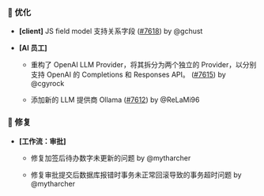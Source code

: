 ### 🚀 优化

- **[client]** JS field model 支持关系字段 ([#7618](https://github.com/nocobase/nocobase/pull/7618)) by @gchust

- **[AI 员工]**
  - 重构了 OpenAI LLM Provider，将其拆分为两个独立的 Provider，以分别支持 OpenAI 的 Completions 和 Responses API。 ([#7615](https://github.com/nocobase/nocobase/pull/7615)) by @cgyrock

  - 添加新的 LLM 提供商 Ollama ([#7612](https://github.com/nocobase/nocobase/pull/7612)) by @ReLaMi96

### 🐛 修复

- **[工作流：审批]**
  - 修复加签后待办数字未更新的问题 by @mytharcher

  - 修复审批提交后数据库报错时事务未正常回滚导致的事务超时问题 by @mytharcher

